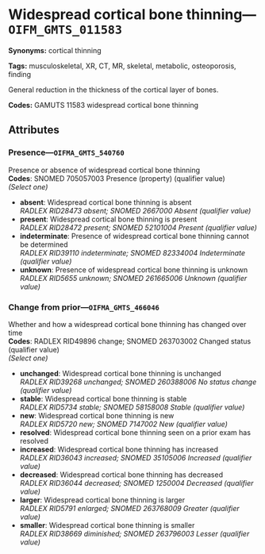 # Widespread cortical bone thinning—`OIFM_GMTS_011583`

**Synonyms:** cortical thinning

**Tags:** musculoskeletal, XR, CT, MR, skeletal, metabolic, osteoporosis, finding

General reduction in the thickness of the cortical layer of bones.

**Codes:** GAMUTS 11583 widespread cortical bone thinning

## Attributes

### Presence—`OIFMA_GMTS_540760`

Presence or absence of widespread cortical bone thinning  
**Codes**: SNOMED 705057003 Presence (property) (qualifier value)  
*(Select one)*

- **absent**: Widespread cortical bone thinning is absent  
_RADLEX RID28473 absent; SNOMED 2667000 Absent (qualifier value)_
- **present**: Widespread cortical bone thinning is present  
_RADLEX RID28472 present; SNOMED 52101004 Present (qualifier value)_
- **indeterminate**: Presence of widespread cortical bone thinning cannot be determined  
_RADLEX RID39110 indeterminate; SNOMED 82334004 Indeterminate (qualifier value)_
- **unknown**: Presence of widespread cortical bone thinning is unknown  
_RADLEX RID5655 unknown; SNOMED 261665006 Unknown (qualifier value)_

### Change from prior—`OIFMA_GMTS_466046`

Whether and how a widespread cortical bone thinning has changed over time  
**Codes**: RADLEX RID49896 change; SNOMED 263703002 Changed status (qualifier value)  
*(Select one)*

- **unchanged**: Widespread cortical bone thinning is unchanged  
_RADLEX RID39268 unchanged; SNOMED 260388006 No status change (qualifier value)_
- **stable**: Widespread cortical bone thinning is stable  
_RADLEX RID5734 stable; SNOMED 58158008 Stable (qualifier value)_
- **new**: Widespread cortical bone thinning is new  
_RADLEX RID5720 new; SNOMED 7147002 New (qualifier value)_
- **resolved**: Widespread cortical bone thinning seen on a prior exam has resolved  
- **increased**: Widespread cortical bone thinning has increased  
_RADLEX RID36043 increased; SNOMED 35105006 Increased (qualifier value)_
- **decreased**: Widespread cortical bone thinning has decreased  
_RADLEX RID36044 decreased; SNOMED 1250004 Decreased (qualifier value)_
- **larger**: Widespread cortical bone thinning is larger  
_RADLEX RID5791 enlarged; SNOMED 263768009 Greater (qualifier value)_
- **smaller**: Widespread cortical bone thinning is smaller  
_RADLEX RID38669 diminished; SNOMED 263796003 Lesser (qualifier value)_